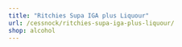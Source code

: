 ```yaml
---
title: "Ritchies Supa IGA plus Liquour"
url: /cessnock/ritchies-supa-iga-plus-liquour/
shop: alcohol
---
```

